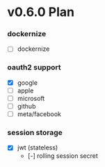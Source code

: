 # v0.6.0 Plan

### dockernize
- [ ] dockernize
### oauth2 support
- [x] google
- [ ] apple
- [ ] microsoft
- [ ] github
- [ ] meta/facebook
### session storage
- [x] jwt (stateless)
  - [-] rolling session secret